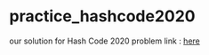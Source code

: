 # practice_hashcode2020
our solution for Hash Code 2020
problem link  : [here](https://hashcodejudge.withgoogle.com/download/blob/AMIfv955DlnijeYNeiQsNO_6ZItxzi_IajdfxyZRbSP9pWPfq9nymDxEltzHMIl9Xhb4ztDUCH1-2qZywUoAjPHKYrvDl1GYdd7lQT45VE8CWnyEIHYSaHZlA4vgFBPdzQqd0qCBu_buBCDTnR04Q5y_EOFIa3k-4FJ2dbR_GLklYC_UiI-br-L3DA3Vkdr1oDI7waNcJcLsnuZI0PNbbN7xYHHtPXqyFQha2RP2IV6cyrc8xRmj4VZrYaz-7eO_14lkahH5ftZRddoxHEGfqgJZKHgL7mSe_SaveNIf7zGhbMeE6pZeHYc)
